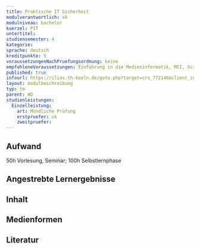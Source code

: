 ```yaml
---
title: Praktische IT Sicherheit
modulverantwortlich: sk
modulniveau: bachelor
kuerzel: PIT
untertitel:
studiensemester: 4
kategorie:
sprache: deutsch
kreditpunkte: 5
voraussetzungenNachPruefungsordnung: keine
empfohleneVoraussetzungen: Einführung in die Medieninformatik, MCI, Screendesign, Grundlagen des Web, Kommunikationstechnik
published: true
infourl: https://ilias.th-koeln.de/goto.php?target=crs_772146&client_id=ILIAS_FH_Koeln
layout: modulbeschreibung
typ: tm
parent: WD
studienleistungen:
  Einzelleistung:
    art: Mündliche Prüfung
    erstpruefer: sk
    zweitpruefer: 
---
```


## Aufwand
50h Vorlesung, Seminar; 100h Selbstlernphase

## Angestrebte Lernergebnisse

## Inhalt

## Medienformen

## Literatur
